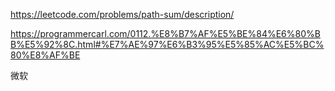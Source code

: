 https://leetcode.com/problems/path-sum/description/


https://programmercarl.com/0112.%E8%B7%AF%E5%BE%84%E6%80%BB%E5%92%8C.html#%E7%AE%97%E6%B3%95%E5%85%AC%E5%BC%80%E8%AF%BE


微软

